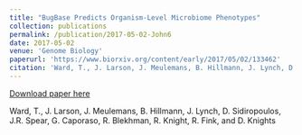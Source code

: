 ```yaml
---
title: "BugBase Predicts Organism-Level Microbiome Phenotypes"
collection: publications
permalink: /publication/2017-05-02-John6
date: 2017-05-02
venue: 'Genome Biology'
paperurl: 'https://www.biorxiv.org/content/early/2017/05/02/133462'
citation: 'Ward, T., J. Larson, J. Meulemans, B. Hillmann, J. Lynch, D. Sidiropoulos, J.R. Spear, G. Caporaso, R. Blekhman, R. Knight, R. Fink, and D. Knights'
---
```


<a href='https://www.biorxiv.org/content/early/2017/05/02/133462'>Download paper here</a>

 Ward, T., J. Larson, J. Meulemans, B. Hillmann, J. Lynch, D. Sidiropoulos, J.R. Spear, G. Caporaso, R. Blekhman, R. Knight, R. Fink, and D. Knights
